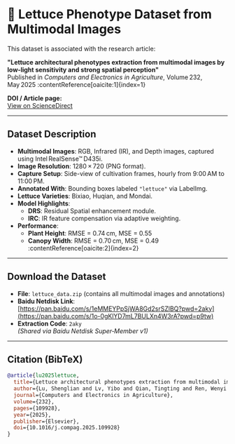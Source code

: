 # 🥬 Lettuce Phenotype Dataset from Multimodal Images

This dataset is associated with the research article:

**"Lettuce architectural phenotypes extraction from multimodal images by low‑light sensitivity and strong spatial perception"**  
Published in *Computers and Electronics in Agriculture*, Volume 232, May 2025 :contentReference[oaicite:1]{index=1}

**DOI / Article page:**  
[View on ScienceDirect](https://www.sciencedirect.com/science/article/pii/S0168169925000341?ref=pdf_download&fr=RR-2&rr=977331744e85099d)

---

##  Dataset Description

- **Multimodal Images**: RGB, Infrared (IR), and Depth images, captured using Intel RealSense™ D435i.
- **Image Resolution**: 1280 × 720 (PNG format).
- **Capture Setup**: Side-view of cultivation frames, hourly from 9:00 AM to 11:00 PM.
- **Annotated With**: Bounding boxes labeled `"lettuce"` via LabelImg.
- **Lettuce Varieties**: Bixiao, Huqian, and Mondai.
- **Model Highlights**:
  - **DRS**: Residual Spatial enhancement module.
  - **IRC**: IR feature compensation via adaptive weighting.
- **Performance**:
  - **Plant Height**: RMSE = 0.74 cm, MSE = 0.55  
  - **Canopy Width**: RMSE = 0.70 cm, MSE = 0.49 :contentReference[oaicite:2]{index=2}

---

##  Download the Dataset

- **File**: `lettuce_data.zip` (contains all multimodal images and annotations)
- **Baidu Netdisk Link**: [https://pan.baidu.com/s/1eMMEYPpSjWA8Gd2srSZlBQ?pwd=2aky](https://pan.baidu.com/s/1o-0gKlYD7mL7BULXn4W3rA?pwd=p9tw) 
- **Extraction Code**: `2aky`  
  *(Shared via Baidu Netdisk Super‑Member v1)*

---

##  Citation (BibTeX)

```bibtex
@article{lu2025lettuce,
  title={Lettuce architectural phenotypes extraction from multimodal images by low‑light sensitivity and strong spatial perception},
  author={Lu, Shenglian and Lv, Yibo and Qian, Tingting and Ren, Wenyi and Li, Xiaoming and Li, Yiyang and Li, Guo},
  journal={Computers and Electronics in Agriculture},
  volume={232},
  pages={109928},
  year={2025},
  publisher={Elsevier},
  doi={10.1016/j.compag.2025.109928}
}
